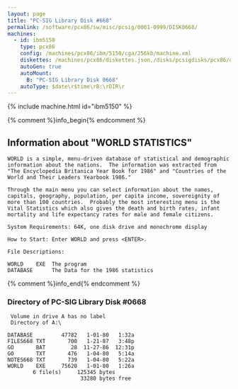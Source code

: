 ```yaml
---
layout: page
title: "PC-SIG Library Disk #668"
permalink: /software/pcx86/sw/misc/pcsig/0001-0999/DISK0668/
machines:
  - id: ibm5150
    type: pcx86
    config: /machines/pcx86/ibm/5150/cga/256kb/machine.xml
    diskettes: /machines/pcx86/diskettes.json,/disks/pcsigdisks/pcx86/diskettes.json
    autoGen: true
    autoMount:
      B: "PC-SIG Library Disk 0668"
    autoType: $date\r$time\rB:\rDIR\r
---
```


{% include machine.html id="ibm5150" %}

{% comment %}info_begin{% endcomment %}

## Information about "WORLD STATISTICS"

    WORLD is a simple, menu-driven database of statistical and demographic
    information about the nations.  The information was extracted from
    "The Encyclopedia Britanica Year Book for 1986" and "Countries of the
    World and Their Leaders Yearbook 1986."
    
    Through the main menu you can select information about the names,
    capitals, geography, population, per capita income, sovereignity of
    more than 100 countries.  Probably the most interesting menu is the
    Vital Statistics which also gives the death and birth rates, infant
    mortality and life expectancy rates for male and female citizens.
    
    System Requirements: 64K, one disk drive and monochrome display
    
    How to Start: Enter WORLD and press <ENTER>.
    
    File Descriptions:
    
    WORLD    EXE  The program
    DATABASE      The Data for the 1986 statistics
{% comment %}info_end{% endcomment %}


### Directory of PC-SIG Library Disk #0668

     Volume in drive A has no label
     Directory of A:\

    DATABASE         47782   1-01-80   1:32a
    FILES668 TXT       700   1-21-87   3:48p
    GO       BAT        28  11-27-86  12:31p
    GO       TXT       476   1-04-80   5:14a
    NOTES668 TXT       739   1-04-80   5:22a
    WORLD    EXE     75620   1-01-80   1:26a
            6 file(s)     125345 bytes
                           33280 bytes free
